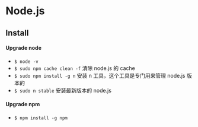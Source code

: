 # Node.js


## Install
#### Upgrade node
- `$ node -v`
- `$ sudo npm cache clean -f` 清除 node.js 的 cache
- `$ sudo npm install -g n` 安装 n 工具，这个工具是专门用来管理 node.js 版本的
- `$ sudo n stable` 安装最新版本的 node.js

#### Upgrade npm
- `$ npm install -g npm`